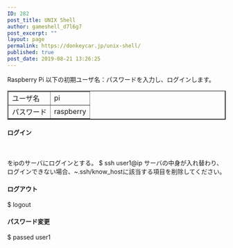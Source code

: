 ```yaml
---
ID: 282
post_title: UNIX Shell
author: gameshell_d7l6g7
post_excerpt: ""
layout: page
permalink: https://donkeycar.jp/unix-shell/
published: true
post_date: 2019-08-21 13:26:25
---
```

Raspberry Pi 以下の初期ユーザ名：パスワードを入力し、ログインします。
<table border="2" width="282">
<tbody>
<tr>
<td>ユーザ名</td>
<td>pi</td>
</tr>
<tr>
<td>パスワード</td>
<td>raspberry</td>
</tr>
</tbody>
</table>
<h4>ログイン</h4>
&nbsp;

をipのサーバにログインとする。
$ ssh user1@ip
サーバの中身が入れ替わり、ログインできない場合、~.ssh/know_hostに該当する項目を削除してください。
<h4>ログアウト</h4>
$ logout
<h4>パスワード変更</h4>
$ passed user1